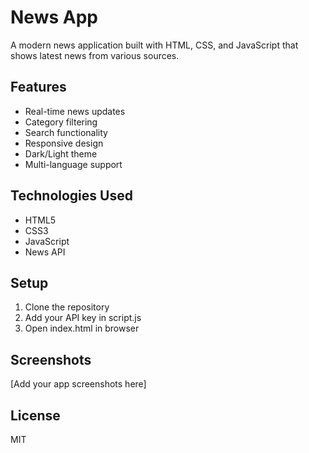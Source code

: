# News App

A modern news application built with HTML, CSS, and JavaScript that shows latest news from various sources.

## Features
- Real-time news updates
- Category filtering
- Search functionality
- Responsive design
- Dark/Light theme
- Multi-language support

## Technologies Used
- HTML5
- CSS3
- JavaScript
- News API

## Setup
1. Clone the repository
2. Add your API key in script.js
3. Open index.html in browser

## Screenshots
[Add your app screenshots here]

## License
MIT 